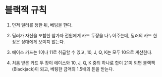 # 블랙잭 규칙

1. 먼저 딜러를 정한 뒤, 베팅을 한다.

2. 딜러가 자신을 포함한 참가자 전원에게 카드 두장을 나누어주는데, 
   딜러의 카드 한장은 상대에게 보이지 않는다.

7. 에이스 카드는 1이나 11로 취급할 수 있고, 10, J, Q, K는 모두 10으로 계산한다.

8. 처음 받은 카드 두 장이 에이스와 10, J, Q, K 중의 하나로 합이 21이 되면 블랙잭(Blackjack)이 되고, 베팅한 금액의 1.5배의 돈을 받는다.


